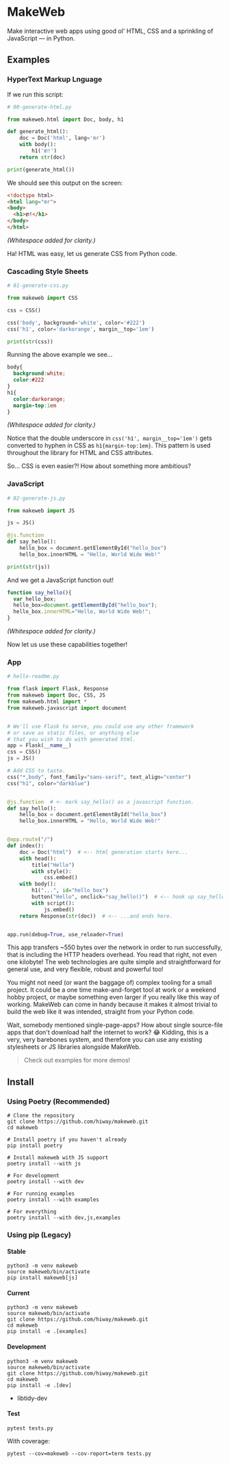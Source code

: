 # MakeWeb

Make interactive web apps using good ol' HTML, CSS
and a sprinkling of JavaScript — in Python.

## Examples

### HyperText Markup Lnguage

If we run this script:

```python
# 00-generate-html.py

from makeweb.html import Doc, body, h1

def generate_html():
    doc = Doc('html', lang='mr')
    with body():
        h1('हा!')
    return str(doc)

print(generate_html())
```

We should see this output on the screen:

```html
<!doctype html>
<html lang="mr">
<body>
  <h1>हा!</h1>
</body>
</html>
```

*(Whitespace added for clarity.)*

Ha! HTML was easy, let us generate CSS from Python code.

### Cascading Style Sheets

```python
# 01-generate-css.py

from makeweb import CSS

css = CSS()

css('body', background='white', color='#222')
css('h1', color='darkorange', margin__top='1em')

print(str(css))
```

Running the above example we see...

```css
body{
  background:white;
  color:#222
}
h1{
  color:darkorange;
  margin-top:1em
}
```

*(Whitespace added for clarity.)*

Notice that the double underscore in `css('h1', margin__top='1em')`
gets converted to hyphen in CSS as `h1{margin-top:1em}`.
This pattern is used throughout the library for HTML and CSS attributes.

So... CSS is even easier?!
How about something more ambitious?

### JavaScript

```python
# 02-generate-js.py

from makeweb import JS

js = JS()

@js.function
def say_hello():
    hello_box = document.getElementById("hello_box")
    hello_box.innerHTML = "Hello, World Wide Web!"

print(str(js))
```

And we get a JavaScript function out!

```javascript
function say_hello(){
  var hello_box;
  hello_box=document.getElementById("hello_box");
  hello_box.innerHTML="Hello, World Wide Web!";
}
```

*(Whitespace added for clarity.)*

Now let us use these capabilities together!

### App

```python
# hello-readme.py

from flask import Flask, Response
from makeweb import Doc, CSS, JS
from makeweb.html import *
from makeweb.javascript import document


# We'll use Flask to serve, you could use any other framework 
# or save as static files, or anything else 
# that you wish to do with generated html.
app = Flask(__name__)  
css = CSS()
js = JS()

# Add CSS to taste.
css("*,body", font_family="sans-serif", text_align="center")  
css("h1", color="darkblue")


@js.function  # <- mark say_hello() as a javascript function.
def say_hello():
    hello_box = document.getElementById("hello_box")
    hello_box.innerHTML = "Hello, World Wide Web!"


@app.route("/")
def index():
    doc = Doc("html")  # <-- html generation starts here...
    with head():
        title("Hello")
        with style():
            css.embed()
    with body():
        h1("...", id="hello_box")
        button("Hello", onclick="say_hello()")  # <-- hook up say_hello().
        with script():
            js.embed()
    return Response(str(doc))  # <-- ...and ends here.


app.run(debug=True, use_reloader=True)
```

This app transfers ~550 bytes over the network in order to run successfully,
that is including the HTTP headers overhead.
You read that right, not even one kilobyte!
The web technologies are quite simple and straightforward for general use,
and very flexible, robust and powerful too!

You might not need (or want the baggage of) complex tooling
for a small project.
It could be a one time make-and-forget tool at work
or a weekend hobby project,
or maybe something even larger if you really like this way of working.
MakeWeb can come in handy because it makes it almost trivial
to build the web like it was intended,
straight from your Python code.

Wait, somebody mentioned single-page-apps?
How about single source-file apps
that don't download half the internet to work? 😂
Kidding, this is a very, very barebones system,
and therefore you can use any existing stylesheets
or JS libraries alongside MakeWeb.

> Check out examples for more demos!

## Install

### Using Poetry (Recommended)

```shell
# Clone the repository
git clone https://github.com/hiway/makeweb.git
cd makeweb

# Install poetry if you haven't already
pip install poetry

# Install makeweb with JS support
poetry install --with js

# For development
poetry install --with dev

# For running examples
poetry install --with examples

# For everything
poetry install --with dev,js,examples
```

### Using pip (Legacy)

#### Stable

```shell
python3 -m venv makeweb
source makeweb/bin/activate
pip install makeweb[js]
```

#### Current

```shell
python3 -m venv makeweb
source makeweb/bin/activate
git clone https://github.com/hiway/makeweb.git
cd makeweb
pip install -e .[examples]
```

#### Development

```shell
python3 -m venv makeweb
source makeweb/bin/activate
git clone https://github.com/hiway/makeweb.git
cd makeweb
pip install -e .[dev]
```

- libtidy-dev

#### Test

```console
pytest tests.py
```

With coverage:

```console
pytest --cov=makeweb --cov-report=term tests.py
```
